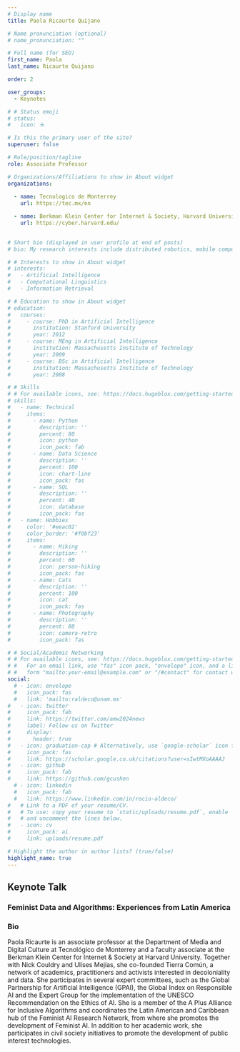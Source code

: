 ```yaml
---
# Display name
title: Paola Ricaurte Quijano

# Name pronunciation (optional)
# name_pronunciation: ""

# Full name (for SEO)
first_name: Paola
last_name: Ricaurte Quijano

order: 2

user_groups:
  - Keynotes

# # Status emoji
# status:
#   icon: ☕️

# Is this the primary user of the site?
superuser: false

# Role/position/tagline
role: Associate Professor

# Organizations/Affiliations to show in About widget
organizations:
  
  - name: Tecnologico de Monterrey
    url: https://tec.mx/en

  - name: Berkman Klein Center for Internet & Society, Harvard University
    url: https://cyber.harvard.edu/
  

# Short bio (displayed in user profile at end of posts)
# bio: My research interests include distributed robotics, mobile computing and programmable matter.

# # Interests to show in About widget
# interests:
#   - Artificial Intelligence
#   - Computational Linguistics
#   - Information Retrieval

# # Education to show in About widget
# education:
#   courses:
#     - course: PhD in Artificial Intelligence
#       institution: Stanford University
#       year: 2012
#     - course: MEng in Artificial Intelligence
#       institution: Massachusetts Institute of Technology
#       year: 2009
#     - course: BSc in Artificial Intelligence
#       institution: Massachusetts Institute of Technology
#       year: 2008

# # Skills
# # For available icons, see: https://docs.hugoblox.com/getting-started/page-builder/#icons
# skills:
#   - name: Technical
#     items:
#       - name: Python
#         description: ''
#         percent: 80
#         icon: python
#         icon_pack: fab
#       - name: Data Science
#         description: ''
#         percent: 100
#         icon: chart-line
#         icon_pack: fas
#       - name: SQL
#         description: ''
#         percent: 40
#         icon: database
#         icon_pack: fas
#   - name: Hobbies
#     color: '#eeac02'
#     color_border: '#f0bf23'
#     items:
#       - name: Hiking
#         description: ''
#         percent: 60
#         icon: person-hiking
#         icon_pack: fas
#       - name: Cats
#         description: ''
#         percent: 100
#         icon: cat
#         icon_pack: fas
#       - name: Photography
#         description: ''
#         percent: 80
#         icon: camera-retro
#         icon_pack: fas

# # Social/Academic Networking
# # For available icons, see: https://docs.hugoblox.com/getting-started/page-builder/#icons
# #   For an email link, use "fas" icon pack, "envelope" icon, and a link in the
# #   form "mailto:your-email@example.com" or "/#contact" for contact widget.
social:
  # - icon: envelope
  #   icon_pack: fas
  #   link: 'mailto:raldeco@unam.mx'
#   - icon: twitter
#     icon_pack: fab
#     link: https://twitter.com/amw2024news
#     label: Follow us on Twitter
#     display:
#       header: true
#   - icon: graduation-cap # Alternatively, use `google-scholar` icon from `ai` icon pack
#     icon_pack: fas
#     link: https://scholar.google.co.uk/citations?user=sIwtMXoAAAAJ
#   - icon: github
#     icon_pack: fab
#     link: https://github.com/gcushen
  # - icon: linkedin
  #   icon_pack: fab
  #   link: https://www.linkedin.com/in/rocio-aldeco/
#   # Link to a PDF of your resume/CV.
#   # To use: copy your resume to `static/uploads/resume.pdf`, enable `ai` icons in `params.yaml`,
#   # and uncomment the lines below.
#   - icon: cv
#     icon_pack: ai
#     link: uploads/resume.pdf

# Highlight the author in author lists? (true/false)
highlight_name: true
---
```


## Keynote Talk 

### Feminist Data and Algorithms: Experiences from Latin America

### Bio

Paola Ricaurte is an associate professor at the Department of Media and Digital Culture at Tecnológico de Monterrey and a faculty associate at the Berkman Klein Center for Internet & Society at Harvard University. Together with Nick Couldry and Ulises Mejías, she co-founded Tierra Común, a network of academics, practitioners and activists interested in decoloniality and data. She participates in several expert committees, such as the Global Partnership for Artificial Intelligence (GPAI), the Global Index on Responsible AI and the Expert Group for the implementation of the UNESCO Recommendation on the Ethics of AI. She is a member of the A Plus Alliance for Inclusive Algorithms and coordinates the Latin American and Caribbean hub of the Feminist AI Research Network, from where she promotes the development of Feminist AI. In addition to her academic work, she participates in civil society initiatives to promote the development of public interest technologies.